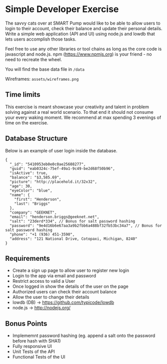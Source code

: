 # Simple Developer Exercise 

The savvy cats over at SMART Pump would like to be able to allow users to login to their account, check their balance and update their personal details. Write a simple web application (API and UI) using node.js and lowdb that lets users accomplish those tasks. 

Feel free to use any other libraries or tool chains as long as the core code is javascript and node.js. npm (https://www.npmjs.org) is your friend - no need to recreate the wheel. 

You will find the base data file in `/data`

Wireframes: `assets/wireframes.png`

## Time limits

This exercise is meant showcase your creativity and talent in problem solving against a real world scenario. To that end it should not consume your every waking moment. We recommend at max spending 3 evenings of time on the exercise. 

## Database Structure

Below is an example of user login inside the database.
```
{
  "_id": "5410953eb0e0c0ae25608277",
  "guid": "eab0324c-75ef-49a1-9c49-be2d68f50b96",
  "isActive": true,
  "balance": "$3,585.69",
  "picture": "http://placehold.it/32x32",
  "age": 30,
  "eyeColor": "blue",
  "name": {
	"first": "Henderson",
	"last": "Briggs"
  },
  "company": "GEEKNET",
  "email": "henderson.briggs@geeknet.net",
  "salt": "23derd*334", // Bonus for salt password hashing
  "password": "9e4d16b6e67aa3a9b2fbb6a488bf32fb53bc34a7", // Bonus for salt password hashing
  "phone": "+1 (936) 451-3590",
  "address": "121 National Drive, Cotopaxi, Michigan, 8240"
}
```
## Requirements

* Create a sign up page to allow user to register new login
* Login to the app via email and password
* Restrict access to valid a User
* Once logged in show the details of the user on the page
* Authorized users can check their account balance
* Allow the user to change their details
* lowdb (DB) -> https://github.com/typicode/lowdb
* node.js -> http://nodejs.org/ 

## Bonus Points

* Implememnt password hashing (eg. append a salt onto the password before hash with SHA1)
* Fully responsive UI
* Unit Tests of the API
* Functional Tests of the UI
